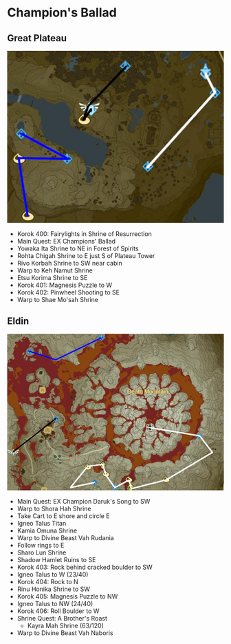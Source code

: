 # Champion's Ballad

## Great Plateau

![Plateau2](images/Plateau2.PNG)

* Korok 400: Fairylights in Shrine of Resurrection
* Main Quest: EX Champions' Ballad
* Yowaka Ita Shrine to NE in Forest of Spirits
* Rohta Chigah Shrine to E just S of Plateau Tower
* Rivo Korbah Shrine to SW near cabin
* Warp to Keh Namut Shrine
* Etsu Korima Shrine to SE
* Korok 401: Magnesis Puzzle to W
* Korok 402: Pinwheel Shooting to SE
* Warp to Shae Mo'sah Shrine

## Eldin

![Eldin8](images/Eldin8.PNG)

* Main Quest: EX Champion Daruk's Song to SW
* Warp to Shora Hah Shrine
* Take Cart to E shore and circle E
* Igneo Talus Titan
* Kamia Omuna Shrine
* Warp to Divine Beast Vah Rudania
* Follow rings to E
* Sharo Lun Shrine
* Shadow Hamlet Ruins to SE
* Korok 403: Rock behind cracked boulder to SW
* Igneo Talus to W (23/40)
* Korok 404: Rock to N
* Rinu Honika Shrine to SW
* Korok 405: Magnesis Puzzle to NW
* Igneo Talus to NW (24/40)
* Korok 406: Roll Boulder to W
* Shrine Quest: A Brother's Roast
  * Kayra Mah Shrine (63/120)
* Warp to Divine Beast Vah Naboris
